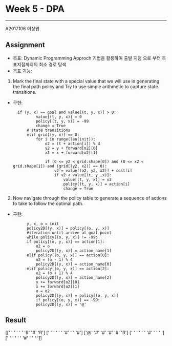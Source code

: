 # Week 5 - DPA
---
A2017106 이상엽

## Assignment

- 목표: Dynamic Programming Approch 기법을 활용하여 출발 지점 으로 부터 목표지점까지의 최소 경로 탐색 
- 목표 기능:
1) Mark the final state with a special value that we will use in generating the final path policy and Try to use simple arithmetic to capture state transitions. 
- 구현:

        if (y, x) == goal and value[(t, y, x)] > 0:
                value[(t, y, x)] = 0
                policy[(t, y, x)] = -99
                change = True
            # state transitions
            elif grid[(y, x)] == 0:
                for i in range(len(init)):
                    o2 = (t + action[i]) % 4
                    y2 = y + forward[o2][0]
                    x2 = x + forward[o2][1]

                    if (0 <= y2 < grid.shape[0]) and (0 <= x2 < grid.shape[1]) and (grid[(y2, x2)] == 0):
                        v2 = value[(o2, y2, x2)] + cost[i]
                        if v2 < value[(t, y ,x)]:
                            value[(t, y, x)] = v2
                            policy[(t, y, x)] = action[i]
                            change = True
                
                
2) Now navigate through the policy table to generate a sequence of actions to take to follow the optimal path.      
- 구현:

		    y, x, o = init
		    policy2D[(y, x)] = policy[(o, y, x)]
		    #iteration until arrive at goal point
		    while policy[(o, y, x)] != -99:
			if policy[(o, y, x)] == action[1]:
			    o2 = o
			    policy2D[(y, x)] = action_name[1]
			elif policy[(o, y, x)] == action[0]:
			    o2 = (o - 1) % 4
			    policy2D[(y, x)] = action_name[0]
			elif policy[(o, y, x)] == action[2]:
			    o2 = (o + 1) % 4
			    policy2D[(y, x)] = action_name[2]
				y += forward[o2][0]
				x += forward[o2][1]
				o = o2
				policy2D[(y, x)] = policy[(o, y, x)]
				if policy[(o, y, x)] == -99:
				policy2D[(y, x)] = '@'
	
	
## Result
[[' ' ' ' ' ' 'R' '#' 'R']
 [' ' ' ' ' ' '#' ' ' '#']
 ['@' '#' '#' '#' '#' 'R']
 [' ' ' ' ' ' '#' ' ' ' ']
 [' ' ' ' ' ' '#' ' ' ' ']]

